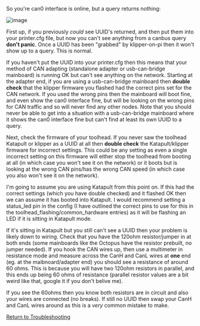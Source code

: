 
So you're can0 interface is online, but a query returns nothing:

![image](https://user-images.githubusercontent.com/124253477/235122048-e39c4fb0-6163-4469-b1fa-aa9dddfe69b2.png)

First up, if you previously _could_ see UUID's returned, and then put them into your printer.cfg file, but now you can't see anything from a canbus query **don't panic**. Once a UUID has been "grabbed" by klipper-on-pi then it won't show up to a query. This is normal.

If you haven't put the UUID into your printer.cfg then this means that your method of CAN adapting (standalone adapter or usb-can-bridge mainboard) is running OK but can't see anything on the network. Starting at the adapter end, if you are using a usb-can-bridge mainboard then **double check** that the klipper firmware you flashed had the correct pins set for the CAN network. If you used the wrong pins then the mainboard will boot fine, and even show the can0 interface fine, but will be looking on the wrong pins for CAN traffic and so will never find any other nodes. Note that you should never be able to get into a situation with a usb-can-bridge mainboard where it shows the can0 interface fine but can't find at least its own UUID to a query.

Next, check the firmware of your toolhead. If you never saw the toolhead Katapult or klipper as a UUID at all then **double check** the Katapult/klipper firmware for incorrect settings. This could be any setting as even a single incorrect setting on this firmware will either stop the toolhead from booting at all (in which case you won't see it on the network) or it boots but is looking at the wrong CAN pins/has the wrong CAN speed (in which case you also won't see it on the network).

I'm going to assume you are using Katapult from this point on. If this had the correct settings (which you have double checked) and it flashed OK then we can assume it has booted into Katapult. I would recommend setting a status_led pin in the config (I have outlined the correct pins to use for this in the toolhead_flashing/common_hardware entries) as it will be flashing an LED if it is sitting in Katapult mode.

If it's sitting in Katapult but you still can't see a UUID then your problem is likely down to wiring. Check that you have the 120ohm resistor/jumper in at both ends (some mainboards like the Octopus have the resistor prebuilt, no jumper needed). If you hook the CAN wires up, then use a multimeter in resistance mode and measure across the CanH and CanL wires at **one** end (eg. at the maibnoard/adapter end) you should see a resistance of around 60 ohms. This is because you will have two 120ohm resistors in parallel, and this ends up being 60 ohms of resistance (parallel resistor values are a bit weird like that, google it if you don't belive me).

If you see the 60ohms then you know both resistors are in circuit and also your wires are connected (no breaks). If still no UUID then swap your CanH and CanL wires around as this is a _very_ common mistake to make.

[Return to Troubleshooting](./)
